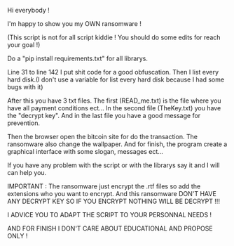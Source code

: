 Hi everybody !

I'm happy to show you my OWN ransomware !

(This script is not for all script kiddie ! You should do some edits for reach your goal !)

Do a "pip install requirements.txt" for all librarys.

Line 31 to line 142 I put shit code for a good obfuscation. Then I list every hard disk.(I don't use a variable for list every hard disk because I had some bugs with it)

After this you have 3 txt files. The first (READ_me.txt) is the file where you have all payment conditions ect... In the second file (TheKey.txt) you have the "decrypt key".
And in the last file you have a good message for prevention.

Then the browser open the bitcoin site for do the transaction.
The ransomware also change the wallpaper. 
And for finish, the program create a graphical interface with some slogan, messages ect...

If you have any problem with the script or with the librarys say it and I will can help you.

IMPORTANT : The ransomware just encrypt the .rtf files so add the extensions who you want to encrypt. And this ransomware DON'T HAVE ANY DECRYPT KEY SO IF YOU ENCRYPT NOTHING WILL BE DECRYPT !!! 

I ADVICE YOU TO ADAPT THE SCRIPT TO YOUR PERSONNAL NEEDS ! 

AND FOR FINISH I DON'T CARE ABOUT EDUCATIONAL AND PROPOSE ONLY !
